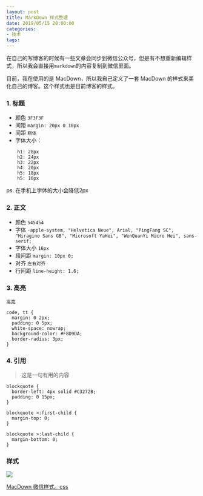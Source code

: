 ```yaml
---
layout: post
title: MarkDown 样式整理
date: 2019/05/15 20:00:00
categories:
- 技术
tags:
---
```


在自己的写博客的时候有一些文章会同步到微信公众号，但是有不想重新编辑样式，所以我会直接用`markdown`的内容复制到微信里面。

目前，我在使用的是 MacDown，所以我自己定义了一套 MacDown 的样式来美化自己的博客。这个样式也是目前博客的样式。

### 1. 标题

- 颜色 `3F3F3F`
- 间距 `margin: 20px 0 10px`
- 间距 `粗体`
- 字体大小：

```
    h1: 28px
    h2: 24px
    h3: 22px
    h4: 20px
    h5: 18px
    h5: 16px
```
ps. 在手机上字体的大小会降低2px

### 2. 正文

- 颜色 `545454`
- 字体 `-apple-system, "Helvetica Neue", Arial, "PingFang SC", "Hiragino Sans GB", "Microsoft YaHei", "WenQuanYi Micro Hei", sans-serif;`
- 字体大小 `16px`
- 段间距 `margin: 10px 0;`
- 对齐 `左右对齐`
- 行间距 `line-height: 1.6;`

### 3. 高亮

`高亮`

```
code, tt {
  margin: 0 2px;
  padding: 0 5px;
  white-space: nowrap;
  background-color: #F8D9DA;
  border-radius: 3px;
}
```

### 4. 引用

> 这是一句有用的内容

```
blockquote {
  border-left: 4px solid #C3272B;
  padding: 0 15px;
}

blockquote >:first-child {
  margin-top: 0;
}

blockquote >:last-child {
  margin-bottom: 0;
}
```

### 样式

![](http://pics.naaln.com/blog/2019-05-15-111246.jpg-basicBlog)

[MacDown 微信样式。css](https://gist.github.com/whyliam/38a28d17f734c1a5fbf68017f079c2e4)

